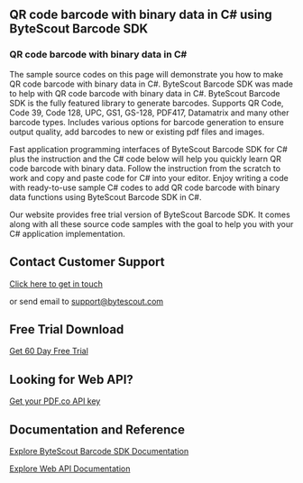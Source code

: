 ## QR code barcode with binary data in C# using ByteScout Barcode SDK

### QR code barcode with binary data in C#

The sample source codes on this page will demonstrate you how to make QR code barcode with binary data in C#. ByteScout Barcode SDK was made to help with QR code barcode with binary data in C#. ByteScout Barcode SDK is the fully featured library to generate barcodes. Supports QR Code, Code 39, Code 128, UPC, GS1, GS-128, PDF417, Datamatrix and many other barcode types. Includes various options for barcode generation to ensure output quality, add barcodes to new or existing pdf files and images.

Fast application programming interfaces of ByteScout Barcode SDK for C# plus the instruction and the C# code below will help you quickly learn QR code barcode with binary data. Follow the instruction from the scratch to work and copy and paste code for C# into your editor. Enjoy writing a code with ready-to-use sample C# codes to add QR code barcode with binary data functions using ByteScout Barcode SDK in C#.

Our website provides free trial version of ByteScout Barcode SDK. It comes along with all these source code samples with the goal to help you with your C# application implementation.

## Contact Customer Support

[Click here to get in touch](https://bytescout.zendesk.com/hc/en-us/requests/new?subject=ByteScout%20Barcode%20SDK%20Question)

or send email to [support@bytescout.com](mailto:support@bytescout.com?subject=ByteScout%20Barcode%20SDK%20Question) 

## Free Trial Download

[Get 60 Day Free Trial](https://bytescout.com/download/web-installer?utm_source=github-readme)

## Looking for Web API? 

[Get your PDF.co API key](https://pdf.co/documentation/api?utm_source=github-readme)

## Documentation and Reference

[Explore ByteScout Barcode SDK Documentation](https://bytescout.com/documentation/index.html?utm_source=github-readme)

[Explore Web API Documentation](https://pdf.co/documentation/api?utm_source=github-readme)